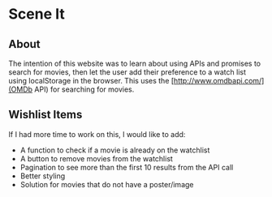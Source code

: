 # Scene It

## About
The intention of this website was to learn about using APIs and promises to search for movies, then let the user add their preference to a watch list using localStorage in the browser. This uses the [http://www.omdbapi.com/](OMDb API) for searching for movies.

## Wishlist Items
If I had more time to work on this, I would like to add: 

* A function to check if a movie is already on the watchlist
* A button to remove movies from the watchlist
* Pagination to see more than the first 10 results from the API call
* Better styling
* Solution for movies that do not have a poster/image 
